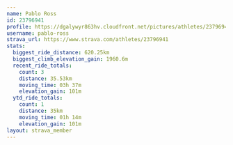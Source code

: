 ```yaml
---
name: Pablo Ross
id: 23796941
profile: https://dgalywyr863hv.cloudfront.net/pictures/athletes/23796941/14615399/1/large.jpg
username: pablo-ross
strava_url: https://www.strava.com/athletes/23796941
stats:
  biggest_ride_distance: 620.25km
  biggest_climb_elevation_gain: 1960.6m
  recent_ride_totals:
    count: 3
    distance: 35.53km
    moving_time: 03h 37m
    elevation_gain: 101m
  ytd_ride_totals:
    count: 1
    distance: 35km
    moving_time: 01h 14m
    elevation_gain: 101m
layout: strava_member
--- 
```

